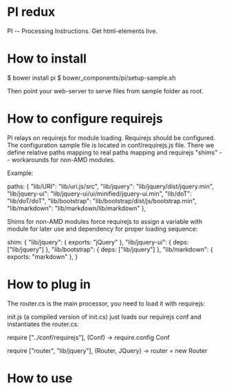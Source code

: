 # PI redux

PI -- Processing Instructions. Get html-elements live.

# How to install

$ bower install pi
$ bower_components/pi/setup-sample.sh

Then point your web-server to serve files from sample folder as root.

# How to configure requirejs

PI relays on requirejs for module loading. Requirejs should be configured. The configuration
sample file is located in conf/requirejs.js file. There we define relative paths mapping to real paths
mapping and requirejs "shims" -- workarounds for non-AMD modules.

Example:

   paths: {
      "lib/URI":        "lib/uri.js/src",
      "lib/jquery":     "lib/jquery/dist/jquery.min",
      "lib/jquery-ui":  "lib/jquery-ui/ui/minified/jquery-ui.min",
      "lib/doT":        "lib/doT/doT",
      "lib/bootstrap":  "lib/bootstrap/dist/js/bootstrap.min",
      "lib/markdown":   "lib/markdown/lib/markdown"
   },

Shims for non-AMD modules force requirejs to assign a variable with module for later use and dependency
for proper loading sequence:
   
   shim: {
      "lib/jquery": {
         exports: "jQuery"
      },
      "lib/jquery-ui": {
         deps: ["lib/jquery"]
      },
      "lib/bootstrap": {
         deps: ["lib/jquery"]
      },
      "lib/markdown": {
         exports: "markdown"
      },
   }

# How to plug in

The router.cs is the main processor, you need to load it with requirejs:

<script type="text/javascript" src="/lib/requirejs/require.js" data-main="/lib/pi/js/init.js"></script>

init.js (a compiled version of init.cs) just loads our requirejs conf and instantiates the router.cs:

require ["../conf/requirejs"], (Conf) ->
   require.config Conf

   require ["router", "lib/jquery"], (Router, JQuery) ->
      router = new Router


# How to use

